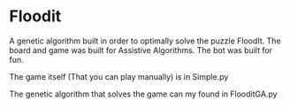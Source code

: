 # Floodit

A genetic algorithm built in order to optimally solve the puzzle FloodIt. The board and game was built for Assistive Algorithms. The bot was built for fun.

The game itself (That you can play manually) is in Simple.py

The genetic algorithm that solves the game can my found in FlooditGA.py
